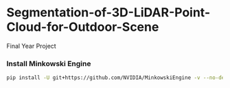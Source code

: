 # Segmentation-of-3D-LiDAR-Point-Cloud-for-Outdoor-Scene
Final Year Project


### Install Minkowski Engine
```bash
pip install -U git+https://github.com/NVIDIA/MinkowskiEngine -v --no-deps  --config-settings="--install-option=--blas_include_dirs=/rds/general/user/jj1220/home/anaconda3/include"  --config-settings="--install-option=--blas=openblas"
```
